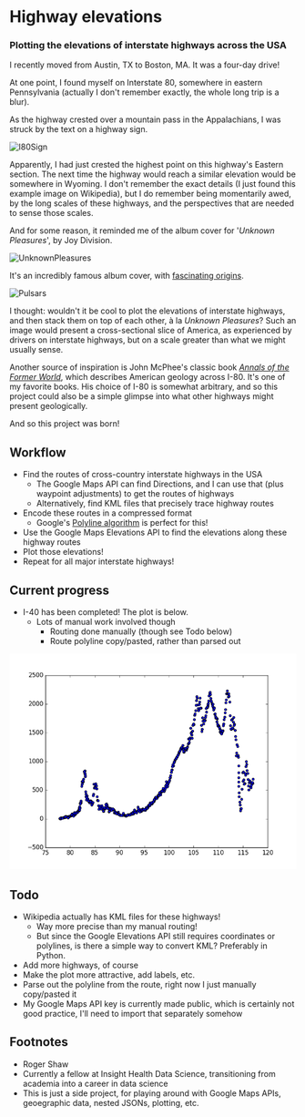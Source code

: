 
# Highway elevations

### Plotting the elevations of interstate highways across the USA

I recently moved from Austin, TX to Boston, MA. It was a four-day drive!

At one point, I found myself on Interstate 80, somewhere in eastern Pennsylvania (actually I don't remember exactly, the whole long trip is a blur).

As the highway crested over a mountain pass in the Appalachians, I was struck by the text on a highway sign.

![I80Sign](https://upload.wikimedia.org/wikipedia/commons/3/3e/I80_Highest_Point.jpg)

Apparently, I had just crested the highest point on this highway's Eastern section. The next time the highway would reach a similar elevation would be somewhere in Wyoming. I don't remember the exact details (I just found this example image on Wikipedia), but I do remember being momentarily awed, by the long scales of these highways, and the perspectives that are needed to sense those scales.

And for some reason, it reminded me of the album cover for '*Unknown Pleasures*', by Joy Division.

![UnknownPleasures](https://upload.wikimedia.org/wikipedia/en/7/70/Unknown_Pleasures_Joy_Division_LP_sleeve.jpg)

It's an incredibly famous album cover, with [fascinating origins](https://blogs.scientificamerican.com/sa-visual/pop-culture-pulsar-origin-story-of-joy-division-s-unknown-pleasures-album-cover-video/).

![Pulsars](https://blogs.scientificamerican.com/blogs/assets/sa-visual/Image/pulsar_trio.jpg)

I thought: wouldn't it be cool to plot the elevations of interstate highways, and then stack them on top of each other, à la *Unknown Pleasures*? Such an image would present a cross-sectional slice of America, as experienced by drivers on interstate highways, but on a scale greater than what we might usually sense.

Another source of inspiration is John McPhee's classic book [*Annals of the Former World*](https://en.wikipedia.org/wiki/Annals_of_the_Former_World), which describes American geology across I-80. It's one of my favorite books. His choice of I-80 is somewhat arbitrary, and so this project could also be a simple glimpse into what other highways might present geologically.

And so this project was born!

## Workflow

* Find the routes of cross-country interstate highways in the USA
    * The Google Maps API can find Directions, and I can use that (plus waypoint adjustments) to get the routes of highways
    * Alternatively, find KML files that precisely trace highway routes
* Encode these routes in a compressed format
    * Google's [Polyline algorithm](https://developers.google.com/maps/documentation/utilities/polylinealgorithm) is perfect for this!
* Use the Google Maps Elevations API to find the elevations along these highway routes
* Plot those elevations!
* Repeat for all major interstate highways!

## Current progress

* I-40 has been completed! The plot is below.
    * Lots of manual work involved though
        * Routing done manually (though see Todo below)
        * Route polyline copy/pasted, rather than parsed out

![I-40 Plot](I40plot.png)

## Todo

* Wikipedia actually has KML files for these highways!
    * Way more precise than my manual routing!
    * But since the Google Elevations API still requires coordinates or polylines, is there a simple way to convert KML? Preferably in Python.
* Add more highways, of course
* Make the plot more attractive, add labels, etc.
* Parse out the polyline from the route, right now I just manually copy/pasted it
* My Google Maps API key is currently made public, which is certainly not good practice, I'll need to import that separately somehow

## Footnotes

* Roger Shaw
* Currently a fellow at Insight Health Data Science, transitioning from academia into a career in data science
* This is just a side project, for playing around with Google Maps APIs, geoegraphic data, nested JSONs, plotting, etc.
